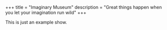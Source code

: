 +++
title = "Imaginary Museum"
description = "Great things happen when you let your imagination run wild"
+++

This is just an example show.